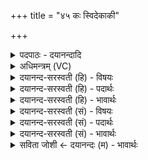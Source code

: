 +++
title = "४५ कः स्विदेकाकी"

+++
<details><summary>पदपाठः - दयानन्दादि</summary>

कः। स्वि॒त्। ए॒का॒की। च॒र॒ति॒। कः। ऊँ॒ऽइत्यूँ॑। स्वि॒त्। जा॒य॒ते॒। पुन॒रिति॒ पुनः॑। किम्। स्वि॒त्। हि॒मस्य॑। भे॒ष॒जम्। किम्। ऊँ॒ऽइत्यूँ॑। आ॒वप॑न॒मित्या॒ऽवप॑नम्। म॒हत्। ४५।
</details>

<details><summary>अधिमन्त्रम् (VC)</summary>

- जिज्ञासुर्देवता
- प्रजापतिर्ऋषिः
- निचृदनुष्टुप्
- गान्धारः
</details>

<details><summary>दयानन्द-सरस्वती (हि) - विषयः</summary>

अब विद्वानों के प्रति प्रश्न ऐसे करने चाहियें, इस विषय को अगले मन्त्र में कहा है ॥
</details>

<details><summary>दयानन्द-सरस्वती (हि) - पदार्थः</summary>

पदार्थान्वयभाषाः -  हे विद्वन् ! इस संसार में (कः, स्वित्) कौन (एकाकी) एकाएकी अकेला (चरति) चलता वा प्राप्त होता है (उ) और (कः, स्वित्) कौन (पुनः) फिर-फिर (जायते) उत्पन्न होता (किं, स्वित्) कौन (हिमस्य) शीत का (भेषजम्) औषध (किम्, उ) और क्या (महत्) बड़ा (आवपनम्) अच्छे प्रकार सब बीज बोने का आधार है, इस सब को आप कहिये ॥४५ ॥
</details>

<details><summary>दयानन्द-सरस्वती (हि) - भावार्थः</summary>

भावार्थभाषाः -  विना सहाय के कौन भ्रमता? कौन फिर-फिर उत्पन्न होता? शीत की निवृत्ति कर्त्ता कौन? और बड़ा उत्पत्ति का स्थान क्या है? इन सब प्रश्नों के समाधान अगले मन्त्र से जानने चाहियें ॥४५ ॥
</details>

<details><summary>दयानन्द-सरस्वती (सं) - विषयः</summary>

अथ विदुषः प्रति प्रश्ना एवं कर्त्तव्या इत्याह ॥
</details>

<details><summary>दयानन्द-सरस्वती (सं) - पदार्थः</summary>

पदार्थान्वयभाषाः -  हे विद्वन् ! अस्मिन् संसारे कः स्विदेकाकी चरति क उ स्वित्पुनर्जायते किं स्विद्धिमस्य भेषजं किमु महदावपनमस्तीति वदस्व ॥४५ ॥
</details>

<details><summary>दयानन्द-सरस्वती (सं) - भावार्थः</summary>

भावार्थभाषाः -  असहायः को भ्रमति? शीतनिवारकः कः? कः पुनः पुनरुत्पद्यते? महदुत्पत्तिस्थानं किमस्ति? इत्येतेषां प्रश्नानामुत्तरेण मन्त्रेण समाधानानि वेदितव्यानि ॥४५ ॥
</details>

<details><summary>सविता जोशी ← दयानन्दः (म) - भावार्थः</summary>

भावार्थभाषाः -  कुणाचीही मदत न घेता कोण भ्रमण करतो? पुन्हा पुन्हा कोण उत्पन्न होतो? थंडी कशामुळे नष्ट होते? सर्वात मोठे उत्पत्ती स्थान कोणते? या सर्व प्रश्नांची उत्तरे पुढील मंत्रात आहेत, हे जाणावे.
</details>